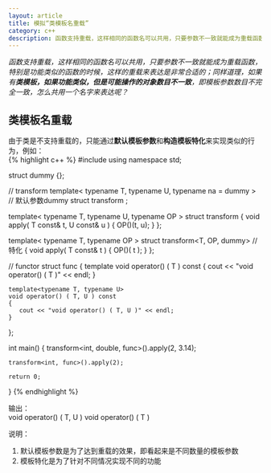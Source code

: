 ```yaml
---
layout: article
title: 模拟“类模板名重载”
category: c++
description: 函数支持重载，这样相同的函数名可以共用，只要参数不一致就能成为重载函数，特别是功能类似的函数的时候，这样的重载来表达是非常合适的；同样道理，如果有类模板，如果功能类似，但是可能操作的对象数目不一致，即模板参数数目不完全一致，怎么共用一个名字来表达呢?
---
```

*函数支持重载，这样相同的函数名可以共用，只要参数不一致就能成为重载函数，特别是功能类似的函数的时候，这样的重载来表达是非常合适的；同样道理，如果有**类模板，如果功能类似，但是可能操作的对象数目不一致**，即模板参数数目不完全一致，怎么共用一个名字来表达呢？*
 
## 类模板名重载
由于类是不支持重载的，只能通过**默认模板参数**和**构造模板特化**来实现类似的行为，例如：  
{% highlight c++ %}
#include <iostream>
using namespace std;
 
struct dummy {};
 
// transform
template< typename T, typename U, typename na = dummy > // 默认参数dummy
struct transform ;
 
template< typename T, typename U, typename OP >
struct transform
{
    void apply( T const& t, U const& u )
    {
       OP()(t, u);
    }
};
 
template< typename T, typename OP >
struct transform<T, OP, dummy> // 特化
{
    void apply( T const& t )
    {
       OP()( t );
    }
};
 
// functor
struct func
{
    template<typename T>
    void operator() ( T ) const
    {
       cout << "void operator() ( T )" << endl;
    }
 
    template<typename T, typename U>
    void operator() ( T, U ) const
    {
       cout << "void operator() ( T, U )" << endl;
    }
};
 
int main()
{
    transform<int, double, func>().apply(2, 3.14);
 
    transform<int, func>().apply(2);
 
    return 0;
}
{% endhighlight %}

输出：  
void operator() ( T, U )
void operator() ( T )


说明：  
1. 默认模板参数是为了达到重载的效果，即看起来是不同数量的模板参数
2. 模板特化是为了针对不同情况实现不同的功能

